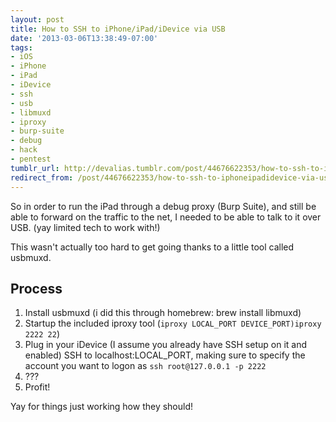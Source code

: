 ```yaml
---
layout: post
title: How to SSH to iPhone/iPad/iDevice via USB
date: '2013-03-06T13:38:49-07:00'
tags:
- iOS
- iPhone
- iPad
- iDevice
- ssh
- usb
- libmuxd
- iproxy
- burp-suite
- debug
- hack
- pentest
tumblr_url: http://devalias.tumblr.com/post/44676622353/how-to-ssh-to-iphoneipadidevice-via-usb
redirect_from: /post/44676622353/how-to-ssh-to-iphoneipadidevice-via-usb
---
```

So in order to run the iPad through a debug proxy (Burp Suite), and still be able to forward on the traffic to the net, I needed to be able to talk to it over USB. (yay limited tech to work with!)

This wasn't actually too hard to get going thanks to a little tool called usbmuxd.

## Process

1. Install usbmuxd (i did this through homebrew: brew install libmuxd)
2. Startup the included iproxy tool (`iproxy LOCAL_PORT DEVICE_PORT)iproxy 2222 22`)
3. Plug in your iDevice (I assume you already have SSH setup on it and enabled)
SSH to localhost:LOCAL_PORT, making sure to specify the account you want to logon as `ssh root@127.0.0.1 -p 2222`
5. ???
6. Profit!

Yay for things just working how they should!

